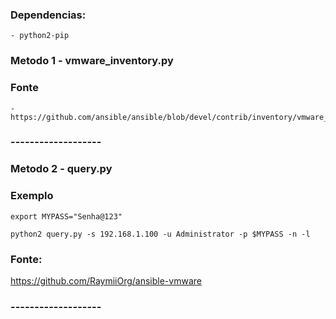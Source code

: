 ### Dependencias:
	- python2-pip

### Metodo 1 - vmware_inventory.py
### Fonte 
	- https://github.com/ansible/ansible/blob/devel/contrib/inventory/vmware_inventory.py
### -------------------

### Metodo 2 - query.py
### Exemplo 
	export MYPASS="Senha@123"
	
	python2 query.py -s 192.168.1.100 -u Administrator -p $MYPASS -n -l

### Fonte:
https://github.com/RaymiiOrg/ansible-vmware
### -------------------

